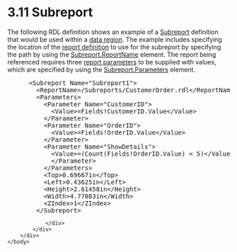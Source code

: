 <html dir="LTR" xmlns:mshelp="http://msdn.microsoft.com/mshelp" xmlns:ddue="http://ddue.schemas.microsoft.com/authoring/2003/5" xmlns:xlink="http://www.w3.org/1999/xlink" xmlns:tool="http://www.microsoft.com/tooltip">
    <head>
        <meta http-equiv="Content-Type" content="text/html; CHARSET=utf-8"></meta>
        <meta name="save" content="history"></meta>
        <title>3.11 Subreport</title>
        <xml>
            <mshelp:toctitle title="3.11 Subreport"></mshelp:toctitle>
            <mshelp:rltitle title="[MS-RDL]: Subreport"></mshelp:rltitle>
            <mshelp:keyword index="A" term="40ed3768-0835-4989-a20d-3c06907f43df"></mshelp:keyword>
            <mshelp:attr name="DCSext.ContentType" value="open specification"></mshelp:attr>
            <mshelp:attr name="AssetID" value="40ed3768-0835-4989-a20d-3c06907f43df"></mshelp:attr>
            <mshelp:attr name="TopicType" value="kbRef"></mshelp:attr>
            <mshelp:attr name="DCSext.Title" value="[MS-RDL]: Subreport" />
        </xml>
    </head>
    <body>
        <div id="header">
            <h1 class="heading">3.11 Subreport</h1>
        </div>
        <div id="mainSection">
            <div id="mainBody">
                <div id="allHistory" class="saveHistory"></div>
                <div id="sectionSection0" class="section" name="collapseableSection">
                    

<p>The following RDL definition shows an example of a <a href="04d4d6d6-e103-48fc-b4f7-bf5b4a7e56e5.html">Subreport</a> definition that
would be used within a <a href="b2482b3f-74ab-4ca8-a9e5-c07955011743.html#gt_6abb146e-d02e-45aa-a034-b25b23b0dd48">data
region</a>. The example includes specifying the location of the <a href="b2482b3f-74ab-4ca8-a9e5-c07955011743.html#gt_acfed2ba-3a4e-43a9-a076-cd1429dd294a">report definition</a> to use
for the subreport by specifying the path by using the <a href="33862fbd-d3bd-4356-bf2d-01126ae0b447.html">Subreport.ReportName</a>
element. The report being referenced requires three <a href="b2482b3f-74ab-4ca8-a9e5-c07955011743.html#gt_283f53be-0e83-4476-b3d3-8cc31468e6ef">report parameters</a> to be
supplied with values, which are specified by using the <a href="320127f0-1597-48fe-98b9-66cd00c8805b.html">Subreport.Parameters</a>
element.</p>

<dl>
<dd>
<div><pre> &lt;Subreport Name=&quot;Subreport1&quot;&gt;
   &lt;ReportName&gt;/Subreports/CustomerOrder.rdl&lt;/ReportName&gt;
   &lt;Parameters&gt;
     &lt;Parameter Name=&quot;CustomerID&quot;&gt;
       &lt;Value&gt;=Fields!CustomerID.Value&lt;/Value&gt;
     &lt;/Parameter&gt;
     &lt;Parameter Name=&quot;OrderID&quot;&gt;
       &lt;Value&gt;=Fields!OrderID.Value&lt;/Value&gt;
     &lt;/Parameter&gt;
     &lt;Parameter Name=&quot;ShowDetails&quot;&gt;
       &lt;Value&gt;=(Count(Fields!OrderID.Value) &lt; 5)&lt;/Value&gt;
       &lt;/Parameter&gt;
     &lt;/Parameters&gt;
     &lt;Top&gt;0.69667in&lt;/Top&gt;
     &lt;Left&gt;0.43625in&lt;/Left&gt;
     &lt;Height&gt;2.61458in&lt;/Height&gt;
     &lt;Width&gt;4.77083in&lt;/Width&gt;
     &lt;ZIndex&gt;1&lt;/ZIndex&gt;
   &lt;/Subreport&gt;
</pre></div>
</dd></dl>


                </div>
            </div>
        </div>
    </body>
</html>